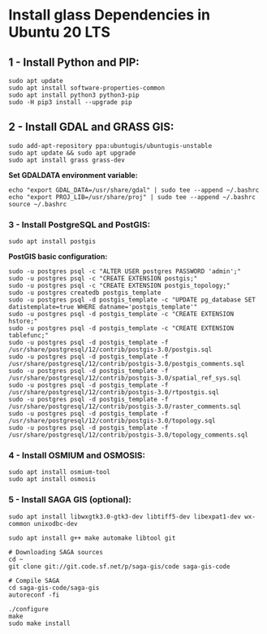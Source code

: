 Install glass Dependencies in Ubuntu 20 LTS
====================

## 1 - Install Python and PIP:

```
sudo apt update
sudo apt install software-properties-common
sudo apt install python3 python3-pip
sudo -H pip3 install --upgrade pip
```

## 2 - Install GDAL and GRASS GIS:

```
sudo add-apt-repository ppa:ubuntugis/ubuntugis-unstable
sudo apt update && sudo apt upgrade
sudo apt install grass grass-dev
```

**Set GDALDATA environment variable:**

```
echo "export GDAL_DATA=/usr/share/gdal" | sudo tee --append ~/.bashrc
echo "export PROJ_LIB=/usr/share/proj" | sudo tee --append ~/.bashrc
source ~/.bashrc
```

### 3 - Install PostgreSQL and PostGIS:

```
sudo apt install postgis
```
	
**PostGIS basic configuration:**

```
sudo -u postgres psql -c "ALTER USER postgres PASSWORD 'admin';"
sudo -u postgres psql -c "CREATE EXTENSION postgis;"
sudo -u postgres psql -c "CREATE EXTENSION postgis_topology;"
sudo -u postgres createdb postgis_template
sudo -u postgres psql -d postgis_template -c "UPDATE pg_database SET datistemplate=true WHERE datname='postgis_template'"
sudo -u postgres psql -d postgis_template -c "CREATE EXTENSION hstore;"
sudo -u postgres psql -d postgis_template -c "CREATE EXTENSION tablefunc;"
sudo -u postgres psql -d postgis_template -f /usr/share/postgresql/12/contrib/postgis-3.0/postgis.sql
sudo -u postgres psql -d postgis_template -f /usr/share/postgresql/12/contrib/postgis-3.0/postgis_comments.sql
sudo -u postgres psql -d postgis_template -f /usr/share/postgresql/12/contrib/postgis-3.0/spatial_ref_sys.sql
sudo -u postgres psql -d postgis_template -f /usr/share/postgresql/12/contrib/postgis-3.0/rtpostgis.sql
sudo -u postgres psql -d postgis_template -f /usr/share/postgresql/12/contrib/postgis-3.0/raster_comments.sql
sudo -u postgres psql -d postgis_template -f /usr/share/postgresql/12/contrib/postgis-3.0/topology.sql
sudo -u postgres psql -d postgis_template -f /usr/share/postgresql/12/contrib/postgis-3.0/topology_comments.sql
```

### 4 - Install OSMIUM and OSMOSIS:

```
sudo apt install osmium-tool
sudo apt install osmosis
```

### 5 - Install SAGA GIS (optional):

```
sudo apt install libwxgtk3.0-gtk3-dev libtiff5-dev libexpat1-dev wx-common unixodbc-dev

sudo apt install g++ make automake libtool git

# Downloading SAGA sources
cd ~
git clone git://git.code.sf.net/p/saga-gis/code saga-gis-code

# Compile SAGA
cd saga-gis-code/saga-gis
autoreconf -fi
	
./configure
make
sudo make install
```